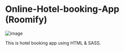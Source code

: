 # Online-Hotel-booking-App (Roomify)
![image](https://user-images.githubusercontent.com/36674657/178648628-bcc0b04a-621e-4abd-8800-fd02eaecea9a.png)

This is hotel booking app using HTML & SASS.
